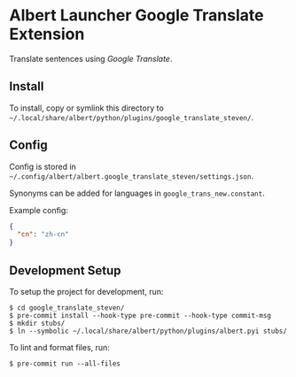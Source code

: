 # Albert Launcher Google Translate Extension
Translate sentences using *Google Translate*.

## Install
To install, copy or symlink this directory to `~/.local/share/albert/python/plugins/google_translate_steven/`.

## Config
Config is stored in `~/.config/albert/albert.google_translate_steven/settings.json`.

Synonyms can be added for languages in `google_trans_new.constant`.

Example config:

```json
{
  "cn": "zh-cn"
}
```

## Development Setup
To setup the project for development, run:

    $ cd google_translate_steven/
    $ pre-commit install --hook-type pre-commit --hook-type commit-msg
    $ mkdir stubs/
    $ ln --symbolic ~/.local/share/albert/python/plugins/albert.pyi stubs/

To lint and format files, run:

    $ pre-commit run --all-files
